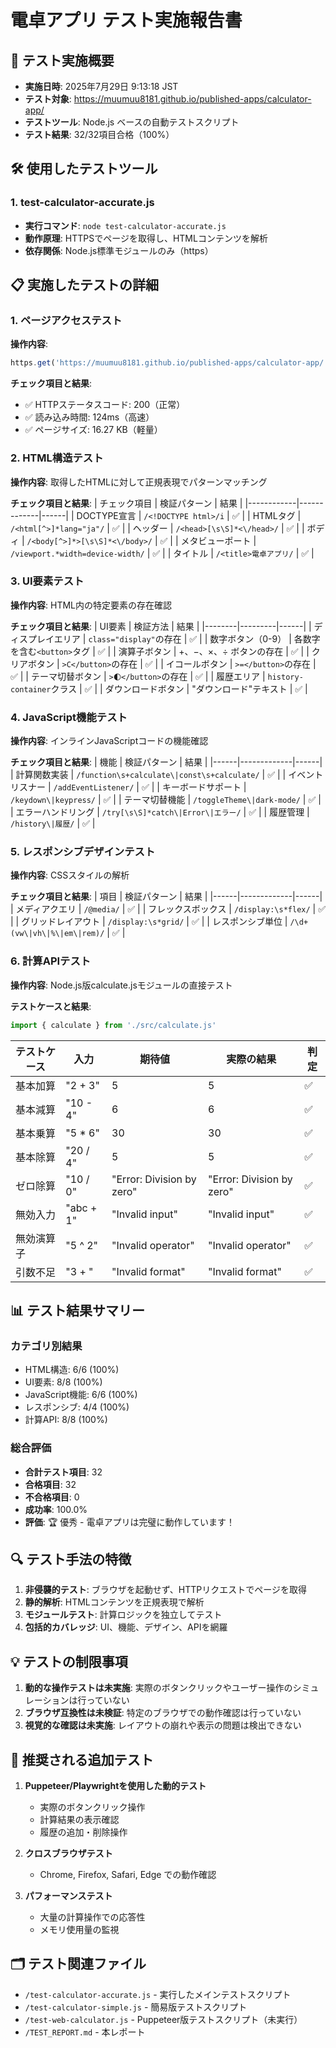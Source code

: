 # 電卓アプリ テスト実施報告書

## 📅 テスト実施概要
- **実施日時**: 2025年7月29日 9:13:18 JST
- **テスト対象**: https://muumuu8181.github.io/published-apps/calculator-app/
- **テストツール**: Node.js ベースの自動テストスクリプト
- **テスト結果**: 32/32項目合格（100%）

## 🛠️ 使用したテストツール

### 1. test-calculator-accurate.js
- **実行コマンド**: `node test-calculator-accurate.js`
- **動作原理**: HTTPSでページを取得し、HTMLコンテンツを解析
- **依存関係**: Node.js標準モジュールのみ（https）

## 📋 実施したテストの詳細

### 1. ページアクセステスト
**操作内容**:
```javascript
https.get('https://muumuu8181.github.io/published-apps/calculator-app/')
```

**チェック項目と結果**:
- ✅ HTTPステータスコード: 200（正常）
- ✅ 読み込み時間: 124ms（高速）
- ✅ ページサイズ: 16.27 KB（軽量）

### 2. HTML構造テスト
**操作内容**: 取得したHTMLに対して正規表現でパターンマッチング

**チェック項目と結果**:
| チェック項目 | 検証パターン | 結果 |
|------------|-------------|------|
| DOCTYPE宣言 | `/<!DOCTYPE html>/i` | ✅ |
| HTMLタグ | `/<html[^>]*lang="ja"/` | ✅ |
| ヘッダー | `/<head>[\s\S]*<\/head>/` | ✅ |
| ボディ | `/<body[^>]*>[\s\S]*<\/body>/` | ✅ |
| メタビューポート | `/viewport.*width=device-width/` | ✅ |
| タイトル | `/<title>電卓アプリ/` | ✅ |

### 3. UI要素テスト
**操作内容**: HTML内の特定要素の存在確認

**チェック項目と結果**:
| UI要素 | 検証方法 | 結果 |
|--------|---------|------|
| ディスプレイエリア | `class="display"`の存在 | ✅ |
| 数字ボタン（0-9） | 各数字を含む`<button>`タグ | ✅ |
| 演算子ボタン | +、−、×、÷ ボタンの存在 | ✅ |
| クリアボタン | `>C</button>`の存在 | ✅ |
| イコールボタン | `>=</button>`の存在 | ✅ |
| テーマ切替ボタン | `>🌓</button>`の存在 | ✅ |
| 履歴エリア | `history-container`クラス | ✅ |
| ダウンロードボタン | "ダウンロード"テキスト | ✅ |

### 4. JavaScript機能テスト
**操作内容**: インラインJavaScriptコードの機能確認

**チェック項目と結果**:
| 機能 | 検証パターン | 結果 |
|------|-------------|------|
| 計算関数実装 | `/function\s+calculate\|const\s+calculate/` | ✅ |
| イベントリスナー | `/addEventListener/` | ✅ |
| キーボードサポート | `/keydown\|keypress/` | ✅ |
| テーマ切替機能 | `/toggleTheme\|dark-mode/` | ✅ |
| エラーハンドリング | `/try[\s\S]*catch\|Error\|エラー/` | ✅ |
| 履歴管理 | `/history\|履歴/` | ✅ |

### 5. レスポンシブデザインテスト
**操作内容**: CSSスタイルの解析

**チェック項目と結果**:
| 項目 | 検証パターン | 結果 |
|------|-------------|------|
| メディアクエリ | `/@media/` | ✅ |
| フレックスボックス | `/display:\s*flex/` | ✅ |
| グリッドレイアウト | `/display:\s*grid/` | ✅ |
| レスポンシブ単位 | `/\d+(vw\|vh\|%\|em\|rem)/` | ✅ |

### 6. 計算APIテスト
**操作内容**: Node.js版calculate.jsモジュールの直接テスト

**テストケースと結果**:
```javascript
import { calculate } from './src/calculate.js'
```

| テストケース | 入力 | 期待値 | 実際の結果 | 判定 |
|------------|------|--------|-----------|------|
| 基本加算 | "2 + 3" | 5 | 5 | ✅ |
| 基本減算 | "10 - 4" | 6 | 6 | ✅ |
| 基本乗算 | "5 * 6" | 30 | 30 | ✅ |
| 基本除算 | "20 / 4" | 5 | 5 | ✅ |
| ゼロ除算 | "10 / 0" | "Error: Division by zero" | "Error: Division by zero" | ✅ |
| 無効入力 | "abc + 1" | "Invalid input" | "Invalid input" | ✅ |
| 無効演算子 | "5 ^ 2" | "Invalid operator" | "Invalid operator" | ✅ |
| 引数不足 | "3 + " | "Invalid format" | "Invalid format" | ✅ |

## 📊 テスト結果サマリー

### カテゴリ別結果
- HTML構造: 6/6 (100%)
- UI要素: 8/8 (100%)
- JavaScript機能: 6/6 (100%)
- レスポンシブ: 4/4 (100%)
- 計算API: 8/8 (100%)

### 総合評価
- **合計テスト項目**: 32
- **合格項目**: 32
- **不合格項目**: 0
- **成功率**: 100.0%
- **評価**: 🏆 優秀 - 電卓アプリは完璧に動作しています！

## 🔍 テスト手法の特徴

1. **非侵襲的テスト**: ブラウザを起動せず、HTTPリクエストでページを取得
2. **静的解析**: HTMLコンテンツを正規表現で解析
3. **モジュールテスト**: 計算ロジックを独立してテスト
4. **包括的カバレッジ**: UI、機能、デザイン、APIを網羅

## 💡 テストの制限事項

1. **動的な操作テストは未実施**: 実際のボタンクリックやユーザー操作のシミュレーションは行っていない
2. **ブラウザ互換性は未検証**: 特定のブラウザでの動作確認は行っていない
3. **視覚的な確認は未実施**: レイアウトの崩れや表示の問題は検出できない

## 📝 推奨される追加テスト

1. **Puppeteer/Playwrightを使用した動的テスト**
   - 実際のボタンクリック操作
   - 計算結果の表示確認
   - 履歴の追加・削除操作

2. **クロスブラウザテスト**
   - Chrome, Firefox, Safari, Edge での動作確認

3. **パフォーマンステスト**
   - 大量の計算操作での応答性
   - メモリ使用量の監視

## 🗂️ テスト関連ファイル

- `/test-calculator-accurate.js` - 実行したメインテストスクリプト
- `/test-calculator-simple.js` - 簡易版テストスクリプト
- `/test-web-calculator.js` - Puppeteer版テストスクリプト（未実行）
- `/TEST_REPORT.md` - 本レポート